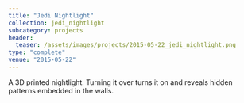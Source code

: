 ```yaml
---
title: "Jedi Nightlight"
collection: jedi_nightlight
subcategory: projects
header: 
  teaser: /assets/images/projects/2015-05-22_jedi_nightlight.png
type: "complete"
venue: "2015-05-22"
---
```


A 3D printed nightlight.  Turning it over turns it on and reveals hidden patterns embedded in the walls.